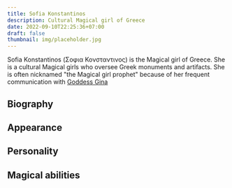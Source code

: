 ```yaml
---
title: Sofia Konstantinos
description: Cultural Magical girl of Greece
date: 2022-09-10T22:25:36+07:00
draft: false
thumbnail: img/placeholder.jpg
---
```

Sofia Konstantinos (Σοφια Κονσταντινος) is the Magical girl of Greece. She is a cultural Magical girls who oversee Greek monuments and artifacts. She is often nicknamed "the Magical girl prophet" because of her frequent communication with [Goddess Gina](../gina)
## Biography

## Appearance

## Personality

## Magical abilities

